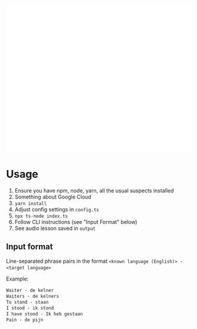 <div align="center">
	<br>
		<img src="https://github.com/frederickfogerty/language-lesson-generator/raw/main/header.svg?sanitize=true" width="800" height="400" alt="Click to see the source">
	<br>
</div>

# Usage

1. Ensure you have npm, node, yarn, all the usual suspects installed
2. Something about Google Cloud
3. `yarn install`
4. Adjust config settings in `config.ts`
5. `npx ts-node index.ts`
6. Follow CLI instructions (see "Input Format" below)
7. See audio lesson saved in `output`

## Input format

Line-separated phrase pairs in the format `<known language (English)> - <target language>`

Example:

```
Waiter - de kelner
Waiters - de kelners
To stand - staan
I stood - ik stond
I have stood - Ik heb gestaan
Pain - de pijn
```
